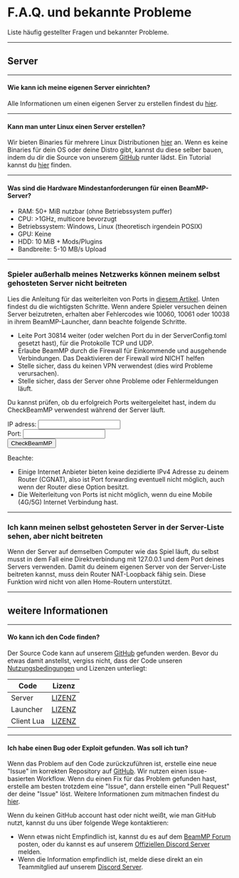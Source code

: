 # F.A.Q. und bekannte Probleme

Liste häufig gestellter Fragen und bekannter Probleme.

---

## **Server**

---

#### **Wie kann ich meine eigenen Server einrichten?**

Alle Informationen um einen eigenen Server zu erstellen findest du [hier](https://docs.beammp.com/server/create-a-server/).

---

#### **Kann man unter Linux einen Server erstellen?**

Wir bieten Binaries für mehrere Linux Distributionen [hier](https://github.com/BeamMP/BeamMP-Server/releases/latest) an. Wenn es keine Binaries für dein OS oder deine Distro gibt, kannst du diese selber bauen, indem du dir die Source von unserem [GitHub](https://github.com/BeamMP/BeamMP-Server) runter lädst. Ein Tutorial kannst du [hier](https://github.com/BeamMP/BeamMP-Server#build-instructions) finden.

---

#### **Was sind die Hardware Mindestanforderungen für einen BeamMP-Server?**

- RAM: 50+ MiB nutzbar (ohne Betriebssystem puffer)
- CPU: &gt;1GHz, multicore bevorzugt
- Betriebssystem: Windows, Linux (theoretisch irgendein POSIX)
- GPU: Keine
- HDD: 10 MiB + Mods/Plugins
- Bandbreite: 5-10 MB/s Upload

---

### **Spieler außerhalb meines Netzwerks können meinem selbst gehosteten Server nicht beitreten**

Lies die Anleitung für das weiterleiten von Ports in [diesem Artikel](https://docs.beammp.com/server/port-forwarding/). Unten findest du die wichtigsten Schritte. Wenn andere Spieler versuchen deinen Server beizutreten, erhalten aber Fehlercodes wie 10060, 10061 oder 10038 in ihrem BeamMP-Launcher, dann beachte folgende Schritte.

- Leite Port 30814 weiter (oder welchen Port du in der  ServerConfig.toml gesetzt hast), für die Protokolle TCP und UDP.
- Erlaube BeamMP durch die Firewall für Einkommende und ausgehende Verbindungen. Das Deaktivieren der Firewall wird NICHT helfen
- Stelle sicher, dass du keinen VPN verwendest (dies wird Probleme verursachen).
- Stelle sicher, dass der Server ohne Probleme oder Fehlermeldungen läuft.

Du kannst prüfen, ob du erfolgreich Ports weitergeleitet hast, indem du CheckBeamMP verwendest während der Server läuft.

<form action="https://check.beammp.com/api/v2/beammp/" method="get" target="_blank">
  <label for="ip">IP adress:</label>
  <input type="text" id="ip" name="ip"><br>
  <label for="port">Port:</label>
  <input type="text" id="port" name="port"><br>
  <input type="submit" value="CheckBeamMP">
</form>

Beachte:

- Einige Internet Anbieter bieten keine dezidierte IPv4 Adresse zu deinem Router (CGNAT), also ist Port forwarding eventuell nicht möglich, auch wenn der Router diese Option besitzt.
- Die Weiterleitung von Ports ist nicht möglich, wenn du eine Mobile (4G/5G) Internet Verbindung hast.

---

### **Ich kann meinen selbst gehosteten Server in der Server-Liste sehen, aber nicht beitreten**

Wenn der Server auf demselben Computer wie das Spiel läuft, du selbst musst in dem Fall eine Direktverbindung mit 127.0.0.1 und dem Port deines Servers verwenden. Damit du deinem eigenen Server von der Server-Liste beitreten kannst, muss dein Router NAT-Loopback fähig sein. Diese Funktion wird nicht von allen Home-Routern unterstützt.

---

## **weitere Informationen**

---

#### **Wo kann ich den Code finden?**

Der Source Code kann auf unserem [GitHub](https://github.com/BeamMP) gefunden werden. Bevor du etwas damit anstellst, vergiss nicht, dass der Code unseren [Nutzungsbedingungen](https://forum.beammp.com/t/terms-of-use-v1-0/43) und Lizenzen unterliegt:

Code | Lizenz
--- | :-:
Server | [LIZENZ](https://github.com/BeamMP/BeamMP-Server/blob/master/LICENSE)
Launcher | [LIZENZ](https://github.com/BeamMP/BeamMP-Launcher/blob/master/README.md)
Client Lua | [LIZENZ](https://github.com/BeamMP/BeamMP/blob/development/LICENSE.md)

---

#### **Ich habe einen Bug oder Exploit gefunden. Was soll ich tun?**

Wenn das Problem auf den Code zurückzuführen ist, erstelle eine neue "Issue" im korrekten Repository auf [GitHub](https://github.com/BeamMP). Wir nutzen einen issue-basierten Workflow. Wenn du einen Fix für das Problem gefunden hast, erstelle am besten trotzdem eine "Issue", dann erstelle einen "Pull Request" der deine "Issue" löst. Weitere Informationen zum mitmachen findest du [hier](https://github.com/BeamMP/BeamMP/blob/development/CONTRIBUTING.md).

Wenn du keinen GitHub account hast oder nicht weißt, wie man GitHub nutzt, kannst du uns über folgende Wege kontaktieren:

- Wenn etwas nicht Empfindlich ist, kannst du es auf dem [BeamMP Forum](https://forum.beammp.com) posten, oder du kannst es auf unserem [Offiziellen Discord Server](https://discord.gg/beammp) melden.
- Wenn die Information empfindlich ist, melde diese direkt an ein Teammitglied auf unserem [Discord Server](https://discord.gg/beammp).

